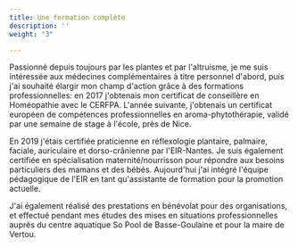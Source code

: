 ```yaml
---
title: Une formation complète
description: ''
weight: "3"

---
```

Passionné depuis toujours par les plantes et par l'altruisme, je me suis intéressée aux médecines complémentaires à titre personnel d'abord, puis j'ai souhaité élargir mon champ d'action grâce à des formations professionnelles: en 2017 j'obtenais mon certificat de conseillère en Homéopathie avec le CERFPA. L'année suivante, j'obtenais un certificat européen de compétences professionnelles en aroma-phytothérapie, validé par une semaine de stage à l'école, près de Nice. 

En 2019 j'étais certifiée praticienne en réflexologie plantaire, palmaire, faciale, auriculaire et dorso-crânienne par l'EIR-Nantes. Je suis également certifiée en spécialisation maternité/nourrisson pour répondre aux besoins particuliers des mamans et des bébés. Aujourd'hui j'ai intégré l'équipe pédagogique de l'EIR en tant qu'assistante de formation pour la promotion actuelle.

J'ai également réalisé des prestations en bénévolat pour des organisations, et effectué pendant mes études des mises en situations professionnelles auprès du centre aquatique So Pool de Basse-Goulaine et pour la maire de Vertou.
